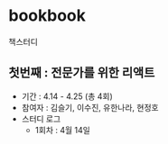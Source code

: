 # bookbook
책스터디

## 첫번째 : 전문가를 위한 리액트
- 기간 : 4.14 - 4.25 (총 4회)
- 참여자 : 김슬기, 이수진, 유한나라, 현정호
- 스터디 로그 
     - 1회차 : 4월 14일
